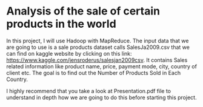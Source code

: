 # Analysis of the sale of certain products in the world

In this project, I will use Hadoop with MapReduce. The input data that we are going to use is a 
sale products dataset calls SalesJa2009.csv that we can find on kaggle website by clicking on this 
link: https://www.kaggle.com/jensroderus/salesjan2009csv. It contains Sales related information 
like product name, price, payment mode, city, country of client etc. The goal is to find out the
Number of Products Sold in Each Country.

I highly recommend that you take a look at Presentation.pdf file to understand in depth how we are going to do this before starting this project.
